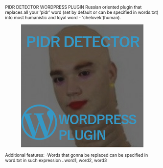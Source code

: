 PIDR DETECTOR WORDPRESS PLUGIN
Russian oriented plugin that replaces all your 'pidr' word (set by default or can be specified in words.txt) into most humanistic and loyal word - 'chelovek'(human).
<p align="center">
<img  src="https://github.com/Slawekslaweslawslasls/pidr-detector-wordpress-plugin/blob/master/pidr-detector/pidr-detector_400x400.jpg" alt="plugin logo">
</p>

Additional features:
-Words that gonna be replaced can be specified in word.txt in such expression ..word1, word2, word3